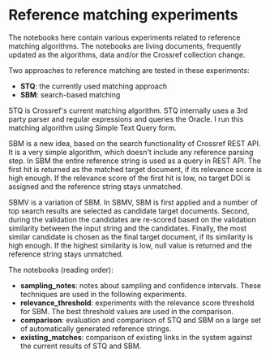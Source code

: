 # Reference matching experiments

The notebooks here contain various experiments related to reference matching algorithms. The notebooks are living documents, frequently updated as the algorithms, data and/or the Crossref collection change.

Two approaches to reference matching are tested in these experiments:

  * **STQ**: the currently used matching approach
  * **SBM**: search-based matching

STQ is Crossref's current matching algorithm. STQ internally uses a 3rd party parser and regular expressions and queries the Oracle. I run this matching algorithm using Simple Text Query form.

SBM is a new idea, based on the search functionality of Crossref REST API. It is a very simple algorithm, which doesn't include any reference parsing step. In SBM the entire reference string is used as a query in REST API. The first hit is returned as the matched target document, if its relevance score is high enough. If the relevance score of the first hit is low, no target DOI is assigned and the reference string stays unmatched.

SBMV is a variation of SBM. In SBMV, SBM is first applied and a number of top search results are selected as candidate target documents. Second, during the validation the candidates are re-scored based on the validation similarity between the input string and the candidates. Finally, the most similar candidate is chosen as the final target document, if its similarity is high enough. If the highest similarity is low, null value is returned and the reference string stays unmatched.

The notebooks (reading order):

  * **sampling\_notes**: notes about sampling and confidence intervals. These techniques are used in the following experiments.
  * **relevance\_threshold**: experiments with the relevance score threshold for SBM. The best threshold values are used in the comparison.
  * **comparison**: evaluation and comparison of STQ and SBM on a large set of automatically generated reference strings.
  * **existing\_matches**: comparison of existing links in the system against the current results of STQ and SBM.
